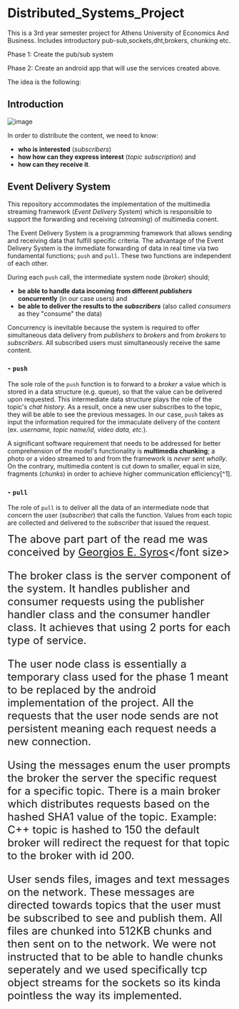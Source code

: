 # Distributed_Systems_Project

This is a 3rd year semester project for Athens University of Economics And Business. 
Includes introductory pub-sub,sockets,dht,brokers, chunking etc. 



Phase 1: Create the pub/sub system 




Phase 2: Create an android app that will use the services created above.





The idea is the following: 

## Introduction
![image](https://user-images.githubusercontent.com/83087431/163029057-25537434-6e3c-4f19-af4f-2e512d87facd.png)

In order to distribute the content, we need to know: 
- **who is interested** (_subscribers_)
- **how how can they express interest** (_topic subscription_) and
- **how can they receive it**.

## Event Delivery System

This repository accommodates the implementation of the multimedia streaming framework (_Event Delivery System_) which is responsible to support the forwarding and receiving (_streaming_) of multimedia conent. 

The Event Delivery System is a programming framework that allows sending and receiving data that fulfill specific criteria. The advantage of the Event Delivery System is the immediate forwarding of data in real time via two fundamental functions; `push` and `pull`. These two functions are independent of each other. 

During each `push` call, the intermediate system node (_broker_) should;
- **be able to handle data incoming from different _publishers_ concurrently** (in our case users) and
- **be able to deliver the results to the _subscribers_** (also called _consumers_ as they "consume" the data)

Concurrency is inevitable because the system is required to offer simultaneous data delivery from _publishers_ to _brokers_ and from _brokers_ to _subscribers_. All subscribed users must simultaneously receive the same content.

### - `push`

The sole role of the `push` function is to forward to a _broker_ a value which is stored in a data structure (e.g. queue), so that the value can be delivered upon requested. This intermediate data structure plays the role of the topic's _chat history_. As a result, once a new user subscribes to the topic, they will be able to see the previous messages. In our case, `push` takes as input the information required for the immaculate delivery of the content (ex. _username, topic name/id, video data, etc._). 

A significant software requirement that needs to be addressed for better comprehension of the model's functionality is **multimedia chunking**; a photo or a video streamed to and from the framework is *never sent wholly*. On the contrary, multimedia content is cut down to smaller, equal in size, fragments (_chunks_) in order to achieve higher communication efficiency[^1].

### - `pull`

The role of `pull` is to deliver all the data of an intermediate node that concern the user (_subscriber_) that calls the function. Values from each topic are collected and delivered to the _subscriber_ that issued the request. 

<font size ="5">The above part part of the read me was conceived by [Georgios E. Syros](https://github.com/gsiros "Georgios E. Syros")</font size>

The broker class is the server component of the system. It handles publisher and consumer requests using the publisher handler class and the consumer handler class. It achieves that using 2 ports for each type of service. 


The user node class is essentially a temporary class used for the phase 1 meant to be replaced by the android implementation of the project. All the requests that the user node sends are not persistent meaning each request needs a new connection. 



Using the messages enum the user prompts the broker the server the specific request for a specific topic. There is a main broker which distributes requests based on the hashed SHA1 value of the topic. Example: C++ topic is hashed to 150 the default broker will redirect the request for that topic to the broker with id 200. 




User sends files, images and text messages on the network. These messages are directed towards topics that the user must be subscribed to see and publish them. All files are chunked into 512KB chunks and then sent on to the network. We were not instructed that to be able to handle chunks seperately and we used specifically tcp object streams for the sockets so its kinda pointless the way its implemented. 









